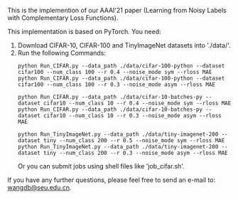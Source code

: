 This is the implemention of our AAAI'21 paper (Learning from Noisy Labels with Complementary Loss Functions).

This implementation is based on PyTorch. You need:
1. 	Download CIFAR-10, CIFAR-100 and TinyImageNet datasets into './data/'.
2. 	Run the following Commands:
	```
	python Run_CIFAR.py --data_path ./data/cifar-100-python --dataset cifar100 --num_class 100 --r 0.4 --noise_mode sym --rloss MAE
	python Run_CIFAR.py --data_path ./data/cifar-100-python --dataset cifar100 --num_class 100 --r 0.3 --noise_mode asym --rloss MAE

	python Run_CIFAR.py --data_path ./data/cifar-10-batches-py --dataset cifar10 --num_class 10 --r 0.4 --noise_mode sym --rloss MAE
	python Run_CIFAR.py --data_path ./data/cifar-10-batches-py --dataset cifar10 --num_class 10 --r 0.3 --noise_mode asym --rloss MAE

	python Run_TinyImageNet.py --data_path ./data/tiny-imagenet-200 --dataset tiny --num_class 200 --r 0.5 --noise_mode sym --rloss MAE
	python Run_TinyImageNet.py --data_path ./data/tiny-imagenet-200 --dataset tiny --num_class 200 --r 0.3 --noise_mode asym --rloss MAE
	```
	Or you can submit jobs using shell files like 'job_cifar.sh'. 

If you have any further questions, please feel free to send an e-mail to: wangdb@seu.edu.cn.
